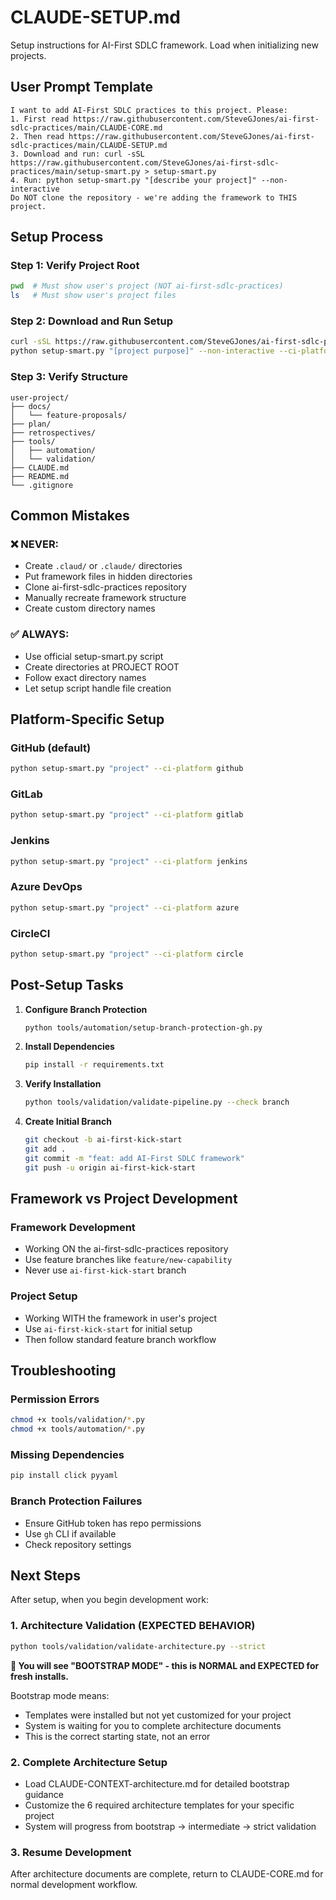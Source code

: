 # CLAUDE-SETUP.md

Setup instructions for AI-First SDLC framework. Load when initializing new projects.

## User Prompt Template
```
I want to add AI-First SDLC practices to this project. Please:
1. First read https://raw.githubusercontent.com/SteveGJones/ai-first-sdlc-practices/main/CLAUDE-CORE.md
2. Then read https://raw.githubusercontent.com/SteveGJones/ai-first-sdlc-practices/main/CLAUDE-SETUP.md
3. Download and run: curl -sSL https://raw.githubusercontent.com/SteveGJones/ai-first-sdlc-practices/main/setup-smart.py > setup-smart.py
4. Run: python setup-smart.py "[describe your project]" --non-interactive
Do NOT clone the repository - we're adding the framework to THIS project.
```

## Setup Process

### Step 1: Verify Project Root
```bash
pwd  # Must show user's project (NOT ai-first-sdlc-practices)
ls   # Must show user's project files
```

### Step 2: Download and Run Setup
```bash
curl -sSL https://raw.githubusercontent.com/SteveGJones/ai-first-sdlc-practices/main/setup-smart.py > setup-smart.py
python setup-smart.py "[project purpose]" --non-interactive --ci-platform github
```

### Step 3: Verify Structure
```
user-project/
├── docs/
│   └── feature-proposals/
├── plan/
├── retrospectives/
├── tools/
│   ├── automation/
│   └── validation/
├── CLAUDE.md
├── README.md
└── .gitignore
```

## Common Mistakes

### ❌ NEVER:
- Create `.claud/` or `.claude/` directories
- Put framework files in hidden directories
- Clone ai-first-sdlc-practices repository
- Manually recreate framework structure
- Create custom directory names

### ✅ ALWAYS:
- Use official setup-smart.py script
- Create directories at PROJECT ROOT
- Follow exact directory names
- Let setup script handle file creation

## Platform-Specific Setup

### GitHub (default)
```bash
python setup-smart.py "project" --ci-platform github
```

### GitLab
```bash
python setup-smart.py "project" --ci-platform gitlab
```

### Jenkins
```bash
python setup-smart.py "project" --ci-platform jenkins
```

### Azure DevOps
```bash
python setup-smart.py "project" --ci-platform azure
```

### CircleCI
```bash
python setup-smart.py "project" --ci-platform circle
```

## Post-Setup Tasks

1. **Configure Branch Protection**
   ```bash
   python tools/automation/setup-branch-protection-gh.py
   ```

2. **Install Dependencies**
   ```bash
   pip install -r requirements.txt
   ```

3. **Verify Installation**
   ```bash
   python tools/validation/validate-pipeline.py --check branch
   ```

4. **Create Initial Branch**
   ```bash
   git checkout -b ai-first-kick-start
   git add .
   git commit -m "feat: add AI-First SDLC framework"
   git push -u origin ai-first-kick-start
   ```

## Framework vs Project Development

### Framework Development
- Working ON the ai-first-sdlc-practices repository
- Use feature branches like `feature/new-capability`
- Never use `ai-first-kick-start` branch

### Project Setup
- Working WITH the framework in user's project
- Use `ai-first-kick-start` for initial setup
- Then follow standard feature branch workflow

## Troubleshooting

### Permission Errors
```bash
chmod +x tools/validation/*.py
chmod +x tools/automation/*.py
```

### Missing Dependencies
```bash
pip install click pyyaml
```

### Branch Protection Failures
- Ensure GitHub token has repo permissions
- Use `gh` CLI if available
- Check repository settings

## Next Steps

After setup, when you begin development work:

### 1. Architecture Validation (EXPECTED BEHAVIOR)
```bash
python tools/validation/validate-architecture.py --strict
```

**🚧 You will see "BOOTSTRAP MODE" - this is NORMAL and EXPECTED for fresh installs.**

Bootstrap mode means:
- Templates were installed but not yet customized for your project
- System is waiting for you to complete architecture documents
- This is the correct starting state, not an error

### 2. Complete Architecture Setup
- Load CLAUDE-CONTEXT-architecture.md for detailed bootstrap guidance
- Customize the 6 required architecture templates for your specific project
- System will progress from bootstrap → intermediate → strict validation

### 3. Resume Development
After architecture documents are complete, return to CLAUDE-CORE.md for normal development workflow.